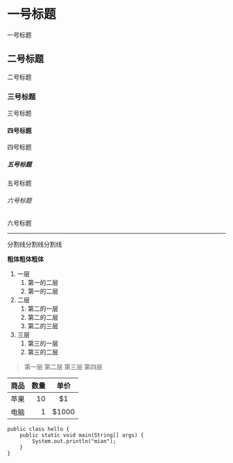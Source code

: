 # 一号标题

一号标题

## 二号标题

二号标题

### 三号标题

三号标题

#### 四号标题

四号标题

##### 五号标题

五号标题

###### 六号标题

六号标题


---
分割线分割线分割线

**粗体粗体粗体**

1. 一层
    1. 第一的二层
    2. 第一的二层
2. 二层
    1. 第二的一层
    2. 第二的二层
    3. 第二的三层
3. 三层
    1. 第三的一层
    2. 第三的二层

> 第一层
第二层
第三层
> 第四层

|商品|数量|单价|
|---|---:|:---:|
|苹果|10|\$1|
|电脑|1|\$1000|

```
public class hello {
    public static void main(String[] args) {
        System.out.println("mian");
    }
}
```
